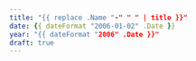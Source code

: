 ```yaml
---
title: "{{ replace .Name "-" " " | title }}"
date: {{ dateFormat "2006-01-02" .Date }}
year: "{{ dateFormat "2006" .Date }}"
draft: true
---
```

